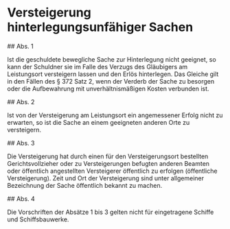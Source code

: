 # Versteigerung hinterlegungsunfähiger Sachen



\#\# Abs. 1

 Ist die geschuldete bewegliche Sache zur Hinterlegung nicht geeignet, so kann der Schuldner sie im Falle des Verzugs des Gläubigers am Leistungsort versteigern lassen und den Erlös hinterlegen. Das Gleiche gilt in den Fällen des § 372 Satz 2, wenn der Verderb der Sache zu besorgen oder die Aufbewahrung mit unverhältnismäßigen Kosten verbunden ist.

\#\# Abs. 2

 Ist von der Versteigerung am Leistungsort ein angemessener Erfolg nicht zu erwarten, so ist die Sache an einem geeigneten anderen Orte zu versteigern.

\#\# Abs. 3

 Die Versteigerung hat durch einen für den Versteigerungsort bestellten Gerichtsvollzieher oder zu Versteigerungen befugten anderen Beamten oder öffentlich angestellten Versteigerer öffentlich zu erfolgen (öffentliche Versteigerung). Zeit und Ort der Versteigerung sind unter allgemeiner Bezeichnung der Sache öffentlich bekannt zu machen.

\#\# Abs. 4

 Die Vorschriften der Absätze 1 bis 3 gelten nicht für eingetragene Schiffe und Schiffsbauwerke. 


